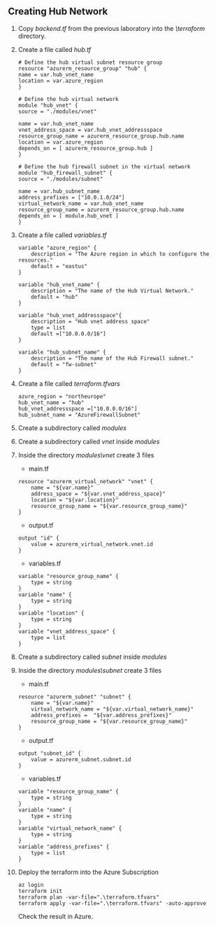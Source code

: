 ## Creating Hub Network

1. Copy *backend.tf* from the previous laboratory into the *\terraform* directory.
2. Create a file called *hub.tf*
    ```
    # Define the hub virtual subnet resource group
    resource "azurerm_resource_group" "hub" {
    name = var.hub_vnet_name
    location = var.azure_region
    }

    # Define the hub virtual network
    module "hub_vnet" {
    source = "./modules/vnet"

    name = var.hub_vnet_name
    vnet_address_space = var.hub_vnet_addressspace
    resource_group_name = azurerm_resource_group.hub.name
    location = var.azure_region
    depends_on = [ azurerm_resource_group.hub ]
    }

    # Define the hub firewall subnet in the virtual network
    module "hub_firewall_subnet" {
    source = "./modules/subnet"

    name = var.hub_subnet_name
    address_prefixes = ["10.0.1.0/24"]
    virtual_network_name = var.hub_vnet_name
    resource_group_name = azurerm_resource_group.hub.name
    depends_on = [ module.hub_vnet ]
    }
    ```
3. Create a file called *variables.tf*
    ```
    variable "azure_region" {
        description = "The Azure region in which to configure the resources."
        default = "eastus"
    }

    variable "hub_vnet_name" {
        description = "The name of the Hub Virtual Network."
        default = "hub"
    }

    variable "hub_vnet_addressspace"{
        description = "Hub vnet address space"
        type = list
        default =["10.0.0.0/16"]
    }

    variable "hub_subnet_name" {
        description = "The name of the Hub Firewall subnet."
        default = "fw-subnet"
    }
    ```
4. Create a file called *terraform.tfvars* 
    ```
    azure_region = "northeurope"
    hub_vnet_name = "hub"
    hub_vnet_addressspace =["10.0.0.0/16"]
    hub_subnet_name = "AzureFirewallSubnet"
    ```
5. Create a subdirectory called *modules*
6. Create a subdirectory called *vnet* inside *modules*
7. Inside the directory *modules\vnet* create 3 files
    - main.tf
    ```
    resource "azurerm_virtual_network" "vnet" {
        name = "${var.name}"
        address_space = "${var.vnet_address_space}"
        location = "${var.location}"
        resource_group_name = "${var.resource_group_name}"
    }
    ```

    - output.tf
    ```
    output "id" {
        value = azurerm_virtual_network.vnet.id
    }
    ```

    - variables.tf
    ```
    variable "resource_group_name" {
        type = string
    }
    variable "name" {
        type = string
    }
    variable "location" {
        type = string
    }
    variable "vnet_address_space" {
        type = list
    }
    ```

8. Create a subdirectory called *subnet* inside *modules*
9. Inside the directory *modules\subnet* create 3 files
    - main.tf
    ```
    resource "azurerm_subnet" "subnet" {
        name = "${var.name}"
        virtual_network_name = "${var.virtual_network_name}"
        address_prefixes =  "${var.address_prefixes}"
        resource_group_name = "${var.resource_group_name}"
    }
    ```
    - output.tf
    ```
    output "subnet_id" {
        value = azurerm_subnet.subnet.id
    }
    ```

    - variables.tf
    ```
    variable "resource_group_name" {
        type = string
    }
    variable "name" {
        type = string
    }
    variable "virtual_network_name" {
        type = string
    }
    variable "address_prefixes" {
        type = list
    }

    ```
10. Deploy the terraform into the Azure Subscription
    ```
    az login
    terraform init
    terraform plan -var-file=".\terraform.tfvars"
    terraform apply -var-file=".\terraform.tfvars" -auto-approve
    ```
    Check the result in Azure.
    
